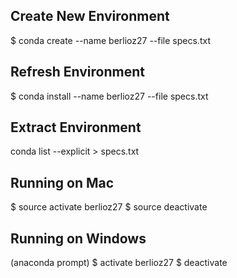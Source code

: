 ## Create New Environment
$ conda create --name berlioz27 --file specs.txt

## Refresh Environment
$ conda install --name berlioz27 --file specs.txt

## Extract Environment
conda list --explicit > specs.txt

## Running on Mac
$ source activate berlioz27
$ source deactivate

## Running on Windows
(anaconda prompt)
$ activate berlioz27
$ deactivate
